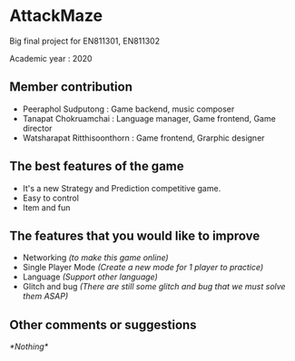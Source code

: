 # AttackMaze
Big final project for EN811301, EN811302

Academic year : 2020

## Member contribution
* Peeraphol Sudputong : Game backend, music composer
* Tanapat Chokruamchai : Language manager, Game frontend, Game director
* Watsharapat Ritthisoonthorn : Game frontend, Grarphic designer

## The best features of the game
* It's a new Strategy and Prediction competitive game.
* Easy to control
* Item and fun

## The features that you would like to improve
* Networking *(to make this game online)*
* Single Player Mode *(Create a new mode for 1 player to practice)*
* Language *(Support other language)*
* Glitch and bug *(There are still some glitch and bug that we must solve them ASAP)*

## Other comments or suggestions
*\*Nothing\**